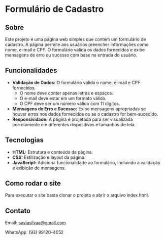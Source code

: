 # Formulário de Cadastro

## Sobre

Este projeto é uma página web simples que contém um formulário de cadastro. A página permite aos usuários preencher informações como nome, e-mail e CPF. O formulário valida os dados fornecidos e exibe mensagens de erro ou sucesso com base na entrada do usuário.

## Funcionalidades

- **Validação de Dados:** O formulário valida o nome, e-mail e CPF fornecidos.
  - O nome deve conter apenas letras e espaços.
  - O e-mail deve estar em um formato válido.
  - O CPF deve ser um número válido com 11 dígitos.
- **Mensagens de Erro e Sucesso:** Exibe mensagens apropriadas se houver erros nos dados fornecidos ou se o cadastro for bem-sucedido.
- **Responsividade:** A página é projetada para ser visualizada corretamente em diferentes dispositivos e tamanhos de tela.

## Tecnologias

- **HTML:** Estrutura e conteúdo da página.
- **CSS:** Estilização e layout da página. 
- **JavaScript:** Adiciona funcionalidade ao formulário, incluindo a validação e exibição de mensagens.

## Como rodar o site

Para executar o site basta clonar o projeto e abrir o arquivo index.html.

## Contato

Email: saviasilvaa@gmail.com

WhatsApp: (93) 99120-4052
